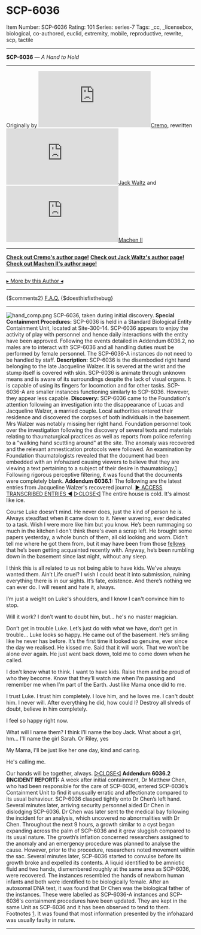 # SCP-6036
Item Number: SCP-6036
Rating: 101
Series: series-7
Tags: _cc, _licensebox, biological, co-authored, euclid, extremity, mobile, reproductive, rewrite, scp, tactile

---

**SCP-6036** — _A Hand to Hold_
* * *
Originally by [![Cremo](https://www.wikidot.com/avatar.php?userid=7468822&amp;size=small&amp;timestamp=1742520322)](http://www.wikidot.com/user:info/cremo)[Cremo](http://www.wikidot.com/user:info/cremo), rewritten [![Jack Waltz](https://www.wikidot.com/avatar.php?userid=7989351&amp;size=small&amp;timestamp=1742520322)](http://www.wikidot.com/user:info/jack-waltz)[Jack Waltz](http://www.wikidot.com/user:info/jack-waltz) and [![Machen II](https://www.wikidot.com/avatar.php?userid=7210445&amp;size=small&amp;timestamp=1742520322)](http://www.wikidot.com/user:info/machen-ii)[Machen II](http://www.wikidot.com/user:info/machen-ii)
* * *
**[Check out Cremo's author page!](https://scp-wiki.wikidot.com/cremo)**
**[Check out Jack Waltz's author page!](https://scp-wiki.wikidot.com/jack-waltz)**
**[Check out Machen II's author page!](https://scp-wiki.wikidot.com/machen2)**
* * *
[▸ More by this Author ◂](https://scp-wiki.wikidot.com/jack-waltz)
* * *
{$comments2}
[F.A.Q.](https://scp-wiki.wikidot.com/component:info-ayers)
{$doesthisfixthebug}
  

* * *
![hand_comp.png](https://scp-wiki.wdfiles.com/local--files/scp-6036/hand_comp.png)
SCP-6036, taken during initial discovery.
**Special Containment Procedures:** SCP-6036 is held in a Standard Biological Entity Containment Unit, located at Site-300-14. SCP-6036 appears to enjoy the activity of play with personnel and hence daily interactions with the entity have been approved.
Following the events detailed in Addendum 6036.2, no males are to interact with SCP-6036 and all handling duties must be performed by female personnel. The SCP-6036-A instances do not need to be handled by staff.
**Description:** SCP-6036 is the disembodied right hand belonging to the late Jacqueline Walzer. It is severed at the wrist and the stump itself is covered with skin. SCP-6036 is animate through unknown means and is aware of its surroundings despite the lack of visual organs. It is capable of using its fingers for locomotion and for other tasks.
SCP-6036-A are smaller instances functioning similarly to SCP-6036. However, they appear less capable.
**Discovery:** SCP-6036 came to the Foundation's attention following an investigation into the disappearance of Lucas and Jacqueline Walzer, a married couple. Local authorities entered their residence and discovered the corpses of both individuals in the basement.
Mrs Walzer was notably missing her right hand. Foundation personnel took over the investigation following the discovery of several texts and materials relating to thaumaturgical practices as well as reports from police referring to a "walking hand scuttling around" at the site. The anomaly was recovered and the relevant amnestication protocols were followed.
An examination by Foundation thaumatologists revealed that the document had been embedded with an infohazard causing viewers to believe that they are viewing a text pertaining to a subject of their desire in thaumatology.[1](javascript:;) Following rigorous perceptive filtering, it was found that the documents were completely blank.
**Addendum 6036.1:** The following are the latest entries from Jacqueline Walzer's recovered journal.
[▶ ACCESS TRANSCRIBED ENTRIES ◀](javascript:;)
[▷CLOSE◁](javascript:;)
The entire house is cold. It's almost like ice.  
  
Course Luke doesn't mind. He never does, just the kind of person he is. Always steadfast when it came down to it. Never wavering, ever dedicated to a task. Wish I were more like him but you know. He’s been rummaging so much in the kitchen I don't think there's even a scrap left. He brought some papers yesterday, a whole bunch of them, all old looking and worn. Didn’t tell me where he got them from, but it may have been from those [fellows](/serpent-s-hand-hub) that he’s been getting acquainted recently with. Anyway, he’s been rumbling down in the basement since last night, without any sleep.  
  
I think this is all related to us not being able to have kids. We've always wanted them. Ain’t Life cruel? I wish I could beat it into submission, ruining everything there is in our sights. It’s fate, existence. And there’s nothing we can ever do. I will resent and hate it, always.  
  
I’m just a weight on Luke's shoulders, and I know I can't convince him to stop.  
  
Will it work? I don’t want to doubt him, but… he's no master magician.  
  
Don’t get in trouble Luke. Let’s just do with what we have, don’t get in trouble…
Luke looks so happy. He came out of the basement. He’s smiling like he never has before. It’s the first time it looked so genuine, ever since the day we realised. He kissed me. Said that it will work. That we won’t be alone ever again. He just went back down, told me to come down when he called.  
  
I don't know what to think.
I want to have kids. Raise them and be proud of who they become. Know that they’ll watch me when I’m passing and remember me when I’m part of the Earth. Just like Mama once did to me.  
  
I trust Luke. I trust him completely. I love him, and he loves me. I can't doubt him. I never will. After everything he did, how could I? Destroy all shreds of doubt, believe in him completely.  
  
I feel so happy right now.  
  
What will I name them? I think I’ll name the boy Jack. What about a girl, hm… I'll name the girl Sarah. Or Riley, yes  
  
My Mama, I'll be just like her one day, kind and caring.  
  
He's calling me.  
  
Our hands will be together, always.
[▷CLOSE◁](javascript:;)
**Addendum 6036.2 (INCIDENT REPORT):** A week after initial containment, Dr Matthew Chen, who had been responsible for the care of SCP-6036, entered SCP-6036’s Containment Unit to find it unusually erratic and affectionate compared to its usual behaviour. SCP-6036 clasped tightly onto Dr Chen’s left hand. Several minutes later, arriving security personnel aided Dr Chen in dislodging SCP-6036. Dr Chen was later sent to the medical bay following the incident for an analysis, which uncovered no abnormalities with Dr Chen.
Throughout the next 9 hours, a growth similar to a cyst began expanding across the palm of SCP-6036 and it grew sluggish compared to its usual nature. The growth’s inflation concerned researchers assigned to the anomaly and an emergency procedure was planned to analyse the cause. However, prior to the procedure, researchers noted movement within the sac. Several minutes later, SCP-6036 started to convulse before its growth broke and expelled its contents. A liquid identified to be amniotic fluid and two hands, dismembered roughly at the same area as SCP-6036, were recovered.
The instances resembled the hands of newborn human infants and both were identified to be biologically female. After an autosomal DNA test, it was found that Dr Chen was the biological father of the instances. These were labelled as SCP-6036-A instances and SCP-6036's containment procedures have been updated. They are kept in the same Unit as SCP-6036 and it has been observed to tend to them.
Footnotes
[1](javascript:;). It was found that most information presented by the infohazard was usually faulty in nature.
* * *